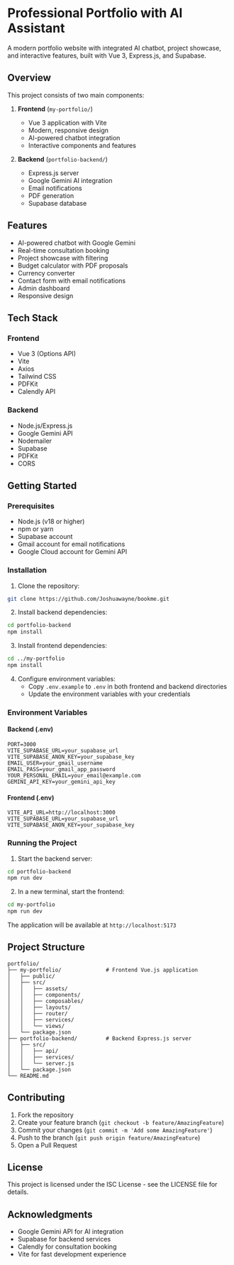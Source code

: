 # Professional Portfolio with AI Assistant

A modern portfolio website with integrated AI chatbot, project showcase, and interactive features, built with Vue 3, Express.js, and Supabase.

## Overview

This project consists of two main components:

1. **Frontend** (`my-portfolio/`)
   - Vue 3 application with Vite
   - Modern, responsive design
   - AI-powered chatbot integration
   - Interactive components and features

2. **Backend** (`portfolio-backend/`)
   - Express.js server
   - Google Gemini AI integration
   - Email notifications
   - PDF generation
   - Supabase database

## Features

- AI-powered chatbot with Google Gemini
- Real-time consultation booking
- Project showcase with filtering
- Budget calculator with PDF proposals
- Currency converter
- Contact form with email notifications
- Admin dashboard
- Responsive design

## Tech Stack

### Frontend
- Vue 3 (Options API)
- Vite
- Axios
- Tailwind CSS
- PDFKit
- Calendly API

### Backend
- Node.js/Express.js
- Google Gemini API
- Nodemailer
- Supabase
- PDFKit
- CORS

## Getting Started

### Prerequisites

- Node.js (v18 or higher)
- npm or yarn
- Supabase account
- Gmail account for email notifications
- Google Cloud account for Gemini API

### Installation

1. Clone the repository:
```bash
git clone https://github.com/Joshuawayne/bookme.git
```

2. Install backend dependencies:
```bash
cd portfolio-backend
npm install
```

3. Install frontend dependencies:
```bash
cd ../my-portfolio
npm install
```

4. Configure environment variables:
   - Copy `.env.example` to `.env` in both frontend and backend directories
   - Update the environment variables with your credentials

### Environment Variables

#### Backend (.env)
```env
PORT=3000
VITE_SUPABASE_URL=your_supabase_url
VITE_SUPABASE_ANON_KEY=your_supabase_key
EMAIL_USER=your_gmail_username
EMAIL_PASS=your_gmail_app_password
YOUR_PERSONAL_EMAIL=your_email@example.com
GEMINI_API_KEY=your_gemini_api_key
```

#### Frontend (.env)
```env
VITE_API_URL=http://localhost:3000
VITE_SUPABASE_URL=your_supabase_url
VITE_SUPABASE_ANON_KEY=your_supabase_key
```

### Running the Project

1. Start the backend server:
```bash
cd portfolio-backend
npm run dev
```

2. In a new terminal, start the frontend:
```bash
cd my-portfolio
npm run dev
```

The application will be available at `http://localhost:5173`

## Project Structure

```
portfolio/
├── my-portfolio/              # Frontend Vue.js application
│   ├── public/
│   ├── src/
│   │   ├── assets/
│   │   ├── components/
│   │   ├── composables/
│   │   ├── layouts/
│   │   ├── router/
│   │   ├── services/
│   │   └── views/
│   └── package.json
├── portfolio-backend/         # Backend Express.js server
│   ├── src/
│   │   ├── api/
│   │   ├── services/
│   │   └── server.js
│   └── package.json
└── README.md
```

## Contributing

1. Fork the repository
2. Create your feature branch (`git checkout -b feature/AmazingFeature`)
3. Commit your changes (`git commit -m 'Add some AmazingFeature'`)
4. Push to the branch (`git push origin feature/AmazingFeature`)
5. Open a Pull Request

## License

This project is licensed under the ISC License - see the LICENSE file for details.

## Acknowledgments

- Google Gemini API for AI integration
- Supabase for backend services
- Calendly for consultation booking
- Vite for fast development experience

